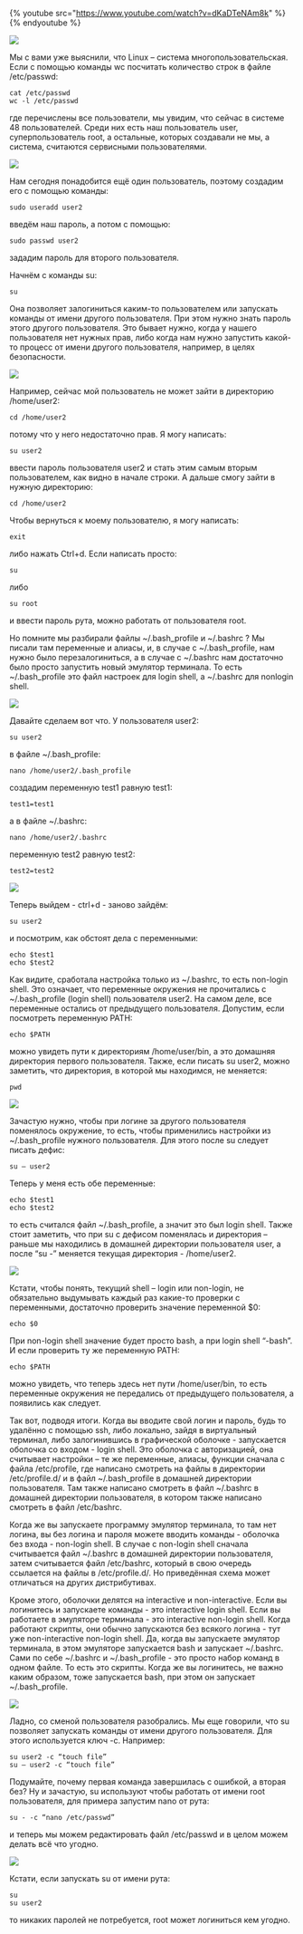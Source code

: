 {% youtube src="https://www.youtube.com/watch?v=dKaDTeNAm8k" %}{% endyoutube %}

![](images/17/passwd.png)

Мы с вами уже выяснили, что Linux – система многопользовательская. Если с помощью команды wc посчитать количество строк в файле /etc/passwd:

```
cat /etc/passwd
wc -l /etc/passwd
```

где перечислены все пользователи, мы увидим, что сейчас в системе 48 пользователей. Среди них есть наш пользователь user, суперпользователь root, а остальные, которых создавали не мы, а система, считаются сервисными пользователями.

![](images/17/user2.png)

Нам сегодня понадобится ещё один пользователь, поэтому создадим его с помощью команды:

```
sudo useradd user2
```

введём наш пароль, а потом с помощью:

```
sudo passwd user2
```

зададим пароль для второго пользователя.

Начнём с команды su:

```
su
```

Она позволяет залогиниться каким-то пользователем или запускать команды от имени другого пользователя. При этом нужно знать пароль этого другого пользователя. Это бывает нужно, когда у нашего пользователя нет нужных прав, либо когда нам нужно запустить какой-то процесс от имени другого пользователя, например, в целях безопасности.

![](images/17/su.png)

Например, сейчас мой пользователь не может зайти в директорию /home/user2:

```
cd /home/user2
```

потому что у него недостаточно прав. Я могу написать:

```
su user2
```

ввести пароль пользователя user2 и стать этим самым вторым пользователем, как видно в начале строки. А дальше смогу зайти в нужную директорию:

```
cd /home/user2
```

Чтобы вернуться к моему пользователю, я могу написать:

```
exit
```

либо нажать Ctrl+d. Если написать просто:

```
su
```

либо

```
su root
```

и ввести пароль рута, можно работать от пользователя root.

Но помните мы разбирали файлы ~/.bash\_profile и ~/.bashrc ? Мы писали там переменные и алиасы, и, в случае с ~/.bash\_profile, нам нужно было перезалогиниться, а в случае с ~/.bashrc нам достаточно было просто запустить новый эмулятор терминала. То есть ~/.bash_profile это файл настроек для login shell, а ~/.bashrc для nonlogin shell.

![](images/17/test12.png)

Давайте сделаем вот что. У пользователя user2:

```
su user2
```

в файле ~/.bash\_profile:
 
```
nano /home/user2/.bash_profile
```

создадим переменную test1 равную test1:
 
```
test1=test1
```

а в файле ~/.bashrc:

```
nano /home/user2/.bashrc
```

переменную test2 равную test2:

```
test2=test2
```

![](images/17/nonloginshell.png)

Теперь выйдем - ctrl+d - заново зайдём:

```
su user2
```

и посмотрим, как обстоят дела с переменными:

```
echo $test1
echo $test2
```

Как видите, сработала настройка только из ~/.bashrc, то есть non-login shell. Это означает, что переменные окружения не прочитались с ~/.bash_profile (login shell) пользователя user2. На самом деле, все переменные остались от предыдущего пользователя. Допустим, если посмотреть переменную PATH:

```
echo $PATH
```

можно увидеть пути к директориям /home/user/bin, а это домашняя директория первого пользователя. Также, если писать su user2, можно заметить, что директория, в которой мы находимся, не меняется:

```
pwd
```

![](images/17/loginshell.png)

Зачастую нужно, чтобы при логине за другого пользователя поменялось окружение, то есть, чтобы применились настройки из ~/.bash\_profile нужного пользователя. Для этого после su следует писать дефис:

```
su – user2
```

Теперь у меня есть обе переменные:

```
echo $test1
echo $test2
```

то есть считался файл ~/.bash_profile, а значит это был login shell. Также стоит заметить, что при su c дефисом поменялась и директория – раньше мы находились в домашней директории пользователя user, а после “su -” меняется текущая директория - /home/user2.

![](images/17/echo0.png)

Кстати, чтобы понять, текущий shell – login или non-login, не обязательно выдумывать каждый раз какие-то проверки с переменными, достаточно проверить значение переменной $0:

```
echo $0
```

При non-login shell значение будет просто bash, а при login shell “-bash”. И если проверить ту же переменную PATH:

```
echo $PATH
```

можно увидеть, что теперь здесь нет пути /home/user/bin, то есть переменные окружения не передались от предыдущего пользователя, а появились как следует.

Так вот, подводя итоги. Когда вы вводите свой логин и пароль, будь то удалённо с помощью ssh, либо локально, зайдя в виртуальный терминал, либо залогинившись в графической оболочке - запускается оболочка со входом - login shell. Это оболочка с авторизацией, она считывает настройки – те же переменные, алиасы, функции сначала с файла /etc/profile, где написано смотреть на файлы в директории /etc/profile.d/ и в файл ~/.bash_profile в домашней директории пользователя. Там также написано смотреть в файл ~/.bashrc в домашней директории пользователя, в котором также написано смотреть в файл /etc/bashrc.

Когда же вы запускаете программу эмулятор терминала, то там нет логина, вы без логина и пароля можете вводить команды - оболочка без входа - non-login shell. В случае с non-login shell сначала считывается файл ~/.bashrc в домашней директории пользователя, затем считывается файл /etc/bashrc, который в свою очередь ссылается на файлы в /etc/profile.d/. Но приведённая схема может отличаться на других дистрибутивах.

Кроме этого, оболочки делятся на interactive и non-interactive. Если вы логинитесь и запускаете команды - это interactive login shell. Если вы работаете в эмуляторе терминала - это interactive non-login shell. Когда работают скрипты, они обычно запускаются без всякого логина - тут уже non-interactive non-login shell. Да, когда вы запускаете эмулятор терминала, в этом эмуляторе запускается bash и запускает ~/.bashrc. Сами по себе ~/.bashrc и ~/.bash\_profile - это просто набор команд в одном файле. То есть это скрипты. Когда же вы логинитесь, не важно каким образом, тоже запускается bash, при этом он запускает ~/.bash_profile.

![](images/17/suc.png)

Ладно, со сменой пользователя разобрались. Мы еще говорили, что su позволяет запускать команды от имени другого пользователя. Для этого используется ключ -c. Например:

```
su user2 -c “touch file”
su – user2 -с “touch file”
```

Подумайте, почему первая команда завершилась с ошибкой, а вторая без? Ну и зачастую, su используют чтобы работать от имени root пользователя, для примера запустим nano от рута:

```
su - -c “nano /etc/passwd”
```

и теперь мы можем редактировать файл /etc/passwd и в целом можем делать всё что угодно.

![](images/17/root.png)

Кстати, если запускать su от имени рута:

```
su
su user2
```

то никаких паролей не потребуется, root может логиниться кем угодно.